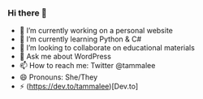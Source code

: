 ### Hi there 👋

<!--
**tammalee/tammalee** is a ✨ _special_ ✨ repository because its `README.md` (this file) appears on your GitHub profile.

Here are some ideas to get you started:
-->
- 🔭 I’m currently working on a personal website
- 🌱 I’m currently learning Python & C#
- 👯 I’m looking to collaborate on educational materials
- 💬 Ask me about WordPress
- 📫 How to reach me: Twitter @tammalee
- 😄 Pronouns: She/They
- ⚡ (https://dev.to/tammalee)[Dev.to]

